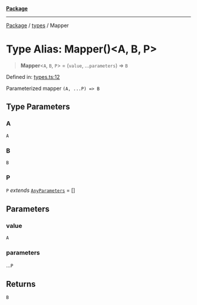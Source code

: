 [**Package**](../../README.md)

***

[Package](../../modules.md) / [types](../README.md) / Mapper

# Type Alias: Mapper()\<A, B, P\>

> **Mapper**\<`A`, `B`, `P`\> = (`value`, ...`parameters`) => `B`

Defined in: [types.ts:12](https://github.com/AlexXanderGrib/monads-io/blob/d65e47796764202dffd7314b61c2ea9cedbb26e8/src/types.ts#L12)

Parameterized mapper
`(A, ...P) => B`

## Type Parameters

### A

`A`

### B

`B`

### P

`P` *extends* [`AnyParameters`](AnyParameters.md) = \[\]

## Parameters

### value

`A`

### parameters

...`P`

## Returns

`B`
